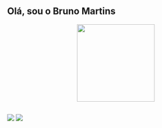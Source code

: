 ## Olá, sou o Bruno Martins
<div align="center">
  <a href="https://github.com/Bruno2Martins">
  <img height="180em" src="https://github-readme-stats.vercel.app/api?username=Bruno2Martins&show_icons=true&theme=dark&include_all_commits=true&count_private=true"/>
</div>

  ##
  
<div> 
  <a href="https://www.instagram.com/_brunumart" target="_blank"><img src="https://img.shields.io/badge/-Instagram-%23E4405F?style=for-the-badge&logo=instagram&logoColor=white" target="_blank"></a>
  <a href="https://www.linkedin.com/in/bruno-martins-7a9a01209/" target="_blank"><img src="https://img.shields.io/badge/-LinkedIn-%230077B5?style=for-the-badge&logo=linkedin&logoColor=white" target="_blank"></a>  
</div>
  
